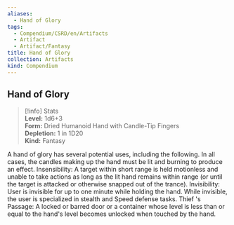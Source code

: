 ```yaml
---
aliases:
  - Hand of Glory
tags:
  - Compendium/CSRD/en/Artifacts
  - Artifact
  - Artifact/Fantasy
title: Hand of Glory
collection: Artifacts
kind: Compendium
---
```

## Hand of Glory  
>[!info] Stats  
> **Level:** 1d6+3  
> **Form:** Dried Humanoid Hand with Candle-Tip Fingers  
> **Depletion:** 1 in 1D20  
> **Kind:** Fantasy
  
A hand of glory has several potential uses, including the following. In all cases, the candles making up the hand must be lit and burning to produce an effect. Insensibility: A target within short range is held motionless and unable to take actions as long as the lit hand remains within range (or until the target is attacked or otherwise snapped out of the trance). Invisibility: User is invisible for up to one minute while holding the hand. While invisible, the user is specialized in stealth and Speed defense tasks. Thief 's Passage: A locked or barred door or a container whose level is less than or equal to the hand's level becomes unlocked when touched by the hand.